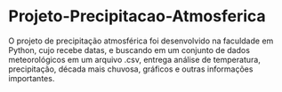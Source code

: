 # Projeto-Precipitacao-Atmosferica

<p>O projeto de precipitação atmosférica foi desenvolvido na faculdade em Python, cujo recebe datas, e buscando em um conjunto de dados meteorológicos em um arquivo .csv, entrega análise de temperatura, precipitação, década mais chuvosa, gráficos e outras informações importantes.</p>
